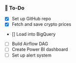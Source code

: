 ### 🚧 To-Do
- [x] Set up GitHub repo
- [x] Fetch and save crypto prices
- [] Load into BigQuery
- [ ] Build Airflow DAG
- [ ] Create Power BI dashboard
- [ ] Set up alert system